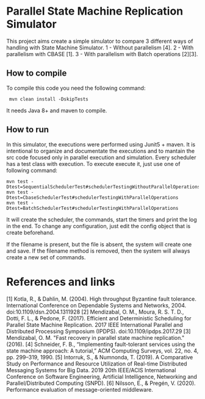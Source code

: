 # Parallel State Machine Replication Simulator

This project aims create a simple simulator to compare 3 different ways of handling with State Machine Simulator.
1 - Without parallelism [4].
2 - With parallelism with CBASE [1].
3 - With parallelism with Batch operations [2][3].

## How to compile 

To compile this code you need the following command:

```
 mvn clean install -DskipTests
```
It needs Java 8+ and maven to compile.

## How to run
In this simulator, the executions were performed using Junit5 + maven.
It is intentional to organize and documentate the executions and to mantain the src code focused only in parallel execution and simulation. 
Every scheduler has a test class with execution. To execute execute it, just use one of following command:

```
mvn test -Dtest=SequentialSchedulerTest#schedulerTestingWithoutParallelOperations
mvn test -Dtest=CbaseSchedulerTest#schedulerTestingWithParallelOperations
mvn test -Dtest=BatchSchedulerTest#schedulerTestingWithParallelOperations
```

It will create the scheduler, the commands, start the timers and print the log in the end.
To change any configuration, just edit the config object that is create beforehand.

If the filename is present, but the file is absent, the system will create one and save. 
If the filename method is removed, then the system will always create a new set of commands.

# References and links
[1] Kotla, R., & Dahlin, M. (2004). High throughput Byzantine fault tolerance. International Conference on Dependable Systems and Networks, 2004. doi:10.1109/dsn.2004.1311928
[2] Mendizabal, O. M., Moura, R. S. T. D., Dotti, F. L., & Pedone, F. (2017). Efficient and Deterministic Scheduling for Parallel State Machine Replication. 2017 IEEE International Parallel and Distributed Processing Symposium (IPDPS). doi:10.1109/ipdps.2017.29
[3] Mendizabal, O. M. "Fast recovery in parallel state machine replication." (2016).
[4] Schneider, F. B., “Implementing fault-tolerant services using the state machine approach: A tutorial,” ACM Computing Surveys, vol. 22, no. 4, pp. 299–319, 1990.
[5] Intorruk, S., & Numnonda, T. (2019). A Comparative Study on Performance and Resource Utilization of Real-time Distributed Messaging Systems for Big Data. 2019 20th IEEE/ACIS International Conference on Software Engineering, Artificial Intelligence, Networking and Parallel/Distributed Computing (SNPD).
[6] Nilsson, E., & Pregén, V. (2020). Performance evaluation of message-oriented middleware.
